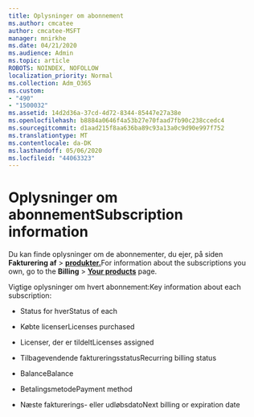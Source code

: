 ```yaml
---
title: Oplysninger om abonnement
ms.author: cmcatee
author: cmcatee-MSFT
manager: mnirkhe
ms.date: 04/21/2020
ms.audience: Admin
ms.topic: article
ROBOTS: NOINDEX, NOFOLLOW
localization_priority: Normal
ms.collection: Adm_O365
ms.custom:
- "490"
- "1500032"
ms.assetid: 14d2d36a-37cd-4d72-8344-85447e27a38e
ms.openlocfilehash: b8884a0646f4a53b27e70faad7fb90c238ccedc4
ms.sourcegitcommit: d1aad215f8aa636ba89c93a13a0c9d90e997f752
ms.translationtype: MT
ms.contentlocale: da-DK
ms.lasthandoff: 05/06/2020
ms.locfileid: "44063323"
---
```

# <a name="subscription-information"></a><span data-ttu-id="b24d4-102">Oplysninger om abonnement</span><span class="sxs-lookup"><span data-stu-id="b24d4-102">Subscription information</span></span>

<span data-ttu-id="b24d4-103">Du kan finde oplysninger om de abonnementer, du ejer, på siden **Fakturering af** \> **[produkter.](https://go.microsoft.com/fwlink/p/?linkid=842054)**</span><span class="sxs-lookup"><span data-stu-id="b24d4-103">For information about the subscriptions you own, go to the **Billing** \> **[Your products](https://go.microsoft.com/fwlink/p/?linkid=842054)** page.</span></span>
  
<span data-ttu-id="b24d4-104">Vigtige oplysninger om hvert abonnement:</span><span class="sxs-lookup"><span data-stu-id="b24d4-104">Key information about each subscription:</span></span>
  
- <span data-ttu-id="b24d4-105">Status for hver</span><span class="sxs-lookup"><span data-stu-id="b24d4-105">Status of each</span></span>

- <span data-ttu-id="b24d4-106">Købte licenser</span><span class="sxs-lookup"><span data-stu-id="b24d4-106">Licenses purchased</span></span>

- <span data-ttu-id="b24d4-107">Licenser, der er tildelt</span><span class="sxs-lookup"><span data-stu-id="b24d4-107">Licenses assigned</span></span>

- <span data-ttu-id="b24d4-108">Tilbagevendende faktureringsstatus</span><span class="sxs-lookup"><span data-stu-id="b24d4-108">Recurring billing status</span></span>

- <span data-ttu-id="b24d4-109">Balance</span><span class="sxs-lookup"><span data-stu-id="b24d4-109">Balance</span></span>

- <span data-ttu-id="b24d4-110">Betalingsmetode</span><span class="sxs-lookup"><span data-stu-id="b24d4-110">Payment method</span></span>

- <span data-ttu-id="b24d4-111">Næste fakturerings- eller udløbsdato</span><span class="sxs-lookup"><span data-stu-id="b24d4-111">Next billing or expiration date</span></span>